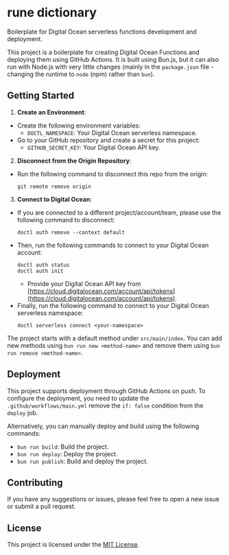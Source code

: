 # rune dictionary

Boilerplate for Digital Ocean serverless functions development and deployment.

This project is a boilerplate for creating Digital Ocean Functions and deploying them using GitHub Actions. It is built using Bun.js, but it can also run with Node.js with very little changes (mainly in the `package.json` file - changing the runtime to `node` (npm) rather than `bun`).

## Getting Started

1. **Create an Environment**:

-   Create the following environment variables:
    -   `DOCTL_NAMESPACE`: Your Digital Ocean serverless namespace.
-   Go to your GitHub repository and create a secret for this project:
    -   `GITHUB_SECRET_KEY`: Your Digital Ocean API key.

2. **Disconnect from the Origin Repository**:

-   Run the following command to disconnect this repo from the origin:
    ```
    git remote remove origin
    ```

3. **Connect to Digital Ocean**:

-   If you are connected to a different project/account/team, please use the following command to disconnect:
    ```
    doctl auth remove --context default
    ```
-   Then, run the following commands to connect to your Digital Ocean account:
    ```
    doctl auth status
    doctl auth init
    ```
    -   Provide your Digital Ocean API key from [https://cloud.digitalocean.com/account/api/tokens](https://cloud.digitalocean.com/account/api/tokens).
-   Finally, run the following command to connect to your Digital Ocean serverless namespace:
    ```
    doctl serverless connect <your-namespace>
    ```

The project starts with a default method under `src/main/index`. You can add new methods using `bun run new <method-name>` and remove them using `bun run remove <method-name>`.

## Deployment

This project supports deployment through GitHub Actions on push. To configure the deployment, you need to update the `.github/workflows/main.yml` remove the `if: false` condition from the `deploy` job.

Alternatively, you can manually deploy and build using the following commands:

-   `bun run build`: Build the project.
-   `bun run deploy`: Deploy the project.
-   `bun run publish`: Build and deploy the project.

## Contributing

If you have any suggestions or issues, please feel free to open a new issue or submit a pull request.

## License

This project is licensed under the [MIT License](LICENSE).
